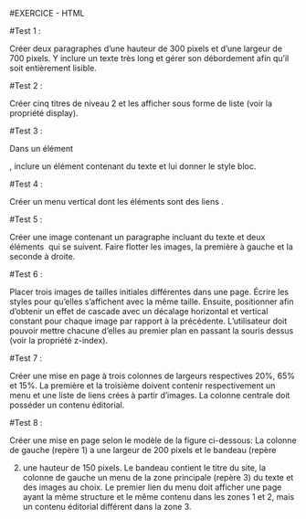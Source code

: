 #EXERCICE - HTML

#Test 1 :

Créer deux paragraphes d’une hauteur de 300 pixels et d’une largeur de 700
pixels. Y inclure un texte très long et gérer son débordement afin qu’il soit
entièrement lisible.

#Test 2 :

Créer cinq titres de niveau 2 et les afficher sous forme de liste (voir la propriété
display).

#Test 3 :

Dans un élément <div>, inclure un élément <span> contenant du texte et lui
donner le style bloc.

#Test 4 :

Créer un menu vertical dont les éléments sont des liens <a>.

#Test 5 :

Créer une image contenant un paragraphe incluant du texte et deux éléments
<img /> qui se suivent. Faire flotter les images, la première à gauche et la
seconde à droite.

#Test 6 :

Placer trois images de tailles initiales différentes dans une page. Écrire les styles
pour qu’elles s’affichent avec la même taille. Ensuite, positionner afin d’obtenir
un effet de cascade avec un décalage horizontal et vertical constant pour chaque
image par rapport à la précédente. L’utilisateur doit pouvoir mettre chacune
d’elles au premier plan en passant la souris dessus (voir la propriété z-index).

#Test 7 :

Créer une mise en page à trois colonnes de largeurs respectives 20%, 65% et 15%.
La première et la troisième doivent contenir respectivement un menu et une liste
de liens crées à partir d’images. La colonne centrale doit posséder un contenu
éditorial.

#Test 8 :

Créer une mise en page selon le modèle de la figure ci-dessous:
La colonne de gauche (repère 1) a une largeur de 200 pixels et le bandeau (repère

2) une hauteur de 150 pixels. Le bandeau contient le titre du site, la colonne de
gauche un menu de la zone principale (repère 3) du texte et des images au choix.
Le premier lien du menu doit afficher une page ayant la même structure et le
même contenu dans les zones 1 et 2, mais un contenu éditorial différent dans la
zone 3.